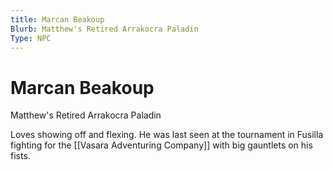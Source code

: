 ```yaml
---
title: Marcan Beakoup
Blurb: Matthew's Retired Arrakocra Paladin
Type: NPC
---
```

# Marcan Beakoup
Matthew's Retired Arrakocra Paladin

Loves showing off and flexing. He was last seen at the tournament in Fusilla fighting for the [[Vasara Adventuring Company]] with big gauntlets on his fists.